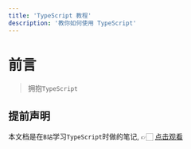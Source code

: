 ```yaml
---
title: 'TypeScript 教程'
description: '教你如何使用 TypeScript'
---
```


# 前言

> 拥抱`TypeScript`

## 提前声明

本文档是在`B站`学习`TypeScript`时做的笔记, 👉🏻 [点击观看](https://www.bilibili.com/video/BV1YS411w7Bf/)
